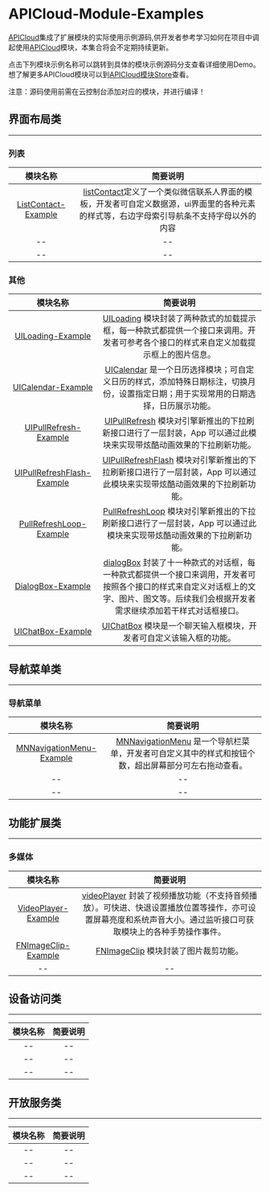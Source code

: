 # APICloud-Module-Examples
[APICloud](https://www.apicloud.com)集成了扩展模块的实际使用示例源码,供开发者参考学习如何在项目中调起使用[APICloud](https://www.apicloud.com)模块，本集合将会不定期持续更新。

点击下列模块示例名称可以跳转到具体的模块示例源码分支查看详细使用Demo。想了解更多APICloud模块可以到[APICloud模块Store](https://www.apicloud.com/modulestore)查看。

注意：源码使用前需在云控制台添加对应的模块，并进行编译！

## 界面布局类
---
### 列表
| 模块名称         | 简要说明            | 
| :--------------:|:------------------:|
| [ListContact-Example](https://github.com/apicloudcom/ListContact-Example)      |[listContact](http://docs.apicloud.com/Client-API/UI-Layout/UILoading)定义了一个类似微信联系人界面的模板，开发者可自定义数据源，ui界面里的各种元素的样式等，右边字母索引导航条不支持字母以外的内容 |
| --      |--|
| --              | --                 |
### 其他
| 模块名称         | 简要说明            | 
| :--------------:|:------------------:|
| [UILoading-Example](https://github.com/apicloudcom/UILoading-Example)      |[UILoading](http://docs.apicloud.com/Client-API/UI-Layout/UILoading) 模块封装了两种款式的加载提示框，每一种款式都提供一个接口来调用。开发者可参考各个接口的样式来自定义加载提示框上的图片信息。 |
| [UICalendar-Example](https://github.com/apicloudcom/UICalendar-Example)      |[UICalendar](http://docs.apicloud.com/Client-API/UI-Layout/UICalendar) 是一个日历选择模块；可自定义日历的样式，添加特殊日期标注，切换月份，设置指定日期；用于实现常用的日期选择，日历展示功能。|
| [UIPullRefresh-Example](https://github.com/apicloudcom/UIPullRefresh-Example)      |[UIPullRefresh](http://docs.apicloud.com/Client-API/UI-Layout/UIPullRefresh) 模块对引擎新推出的下拉刷新接口进行了一层封装，App 可以通过此模块来实现带炫酷动画效果的下拉刷新功能。|
| [UIPullRefreshFlash-Example](https://github.com/apicloudcom/UIPullRefreshFlash-Example)      |[UIPullRefreshFlash](http://docs.apicloud.com/Client-API/UI-Layout/UIPullRefreshFlash#m4) 模块对引擎新推出的下拉刷新接口进行了一层封装，App 可以通过此模块来实现带炫酷动画效果的下拉刷新功能。|
| [PullRefreshLoop-Example](https://github.com/apicloudcom/PullRefreshLoop-Example)      |[PullRefreshLoop](http://docs.apicloud.com/Client-API/UI-Layout/pullRefreshLoop) 模块对引擎新推出的下拉刷新接口进行了一层封装，App 可以通过此模块来实现带炫酷动画效果的下拉刷新功能。|
| [DialogBox-Example](https://github.com/apicloudcom/DialogBox-Example)      |[dialogBox](http://docs.apicloud.com/Client-API/UI-Layout/dialogBox) 封装了十一种款式的对话框，每一种款式都提供一个接口来调用，开发者可按照各个接口的样式来自定义对话框上的文字、图片、图文等。后续我们会根据开发者需求继续添加若干样式对话框接口。|
| [UIChatBox-Example](https://github.com/apicloudcom/UIChatBox-Example)      |[UIChatBox](http://docs.apicloud.com/Client-API/UI-Layout/UIChatBox) 模块是一个聊天输入框模块，开发者可自定义该输入框的功能。|

## 导航菜单类
---
### 导航菜单
| 模块名称         | 简要说明            | 
| :--------------:|:------------------:|
| [MNNavigationMenu-Example](https://github.com/apicloudcom/MNNavigationMenu-Example)      |[MNNavigationMenu](http://docs.apicloud.com/Client-API/Nav-Menu/MNNavigationMenu)  是一个导航栏菜单，开发者可自定义其中的样式和按钮个数，超出屏幕部分可左右拖动查看。 |
| --              | --                 |
| --              | --                 |

## 功能扩展类
---
### 多媒体
| 模块名称         | 简要说明            | 
| :--------------:|:------------------:|
| [VideoPlayer-Example](https://github.com/apicloudcom/VideoPlayer-Example)      |[videoPlayer](http://docs.apicloud.com/Client-API/Func-Ext/videoPlayer)  封装了视频播放功能（不支持音频播放）。可快进、快退设置播放位置等操作，亦可设置屏幕亮度和系统声音大小。通过监听接口可获取模块上的各种手势操作事件。 |
| [FNImageClip-Example](https://github.com/apicloudcom/FNImageClip-Example)      |[FNImageClip](http://docs.apicloud.com/Client-API/Func-Ext/videoPlayer)  模块封装了图片裁剪功能。 |
| --              | --                 |
## 设备访问类
---
| 模块名称         | 简要说明            | 
| :--------------:|:------------------:|
| --              | --                 |
| --              | --                 |
| --              | --                 |

## 开放服务类
---
| 模块名称         | 简要说明            | 
| :--------------:|:------------------:|
| --              | --                 |
| --              | --                 |
| --              | --                 |